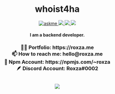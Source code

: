 <div align="center">
  <h1>  whoist4ha  </h1>

<a href="https://discord.com/users/797108592905551943">
<img alt="askme" src="https://img.shields.io/badge/Ask%20me-anything-1abc9c.svg" />
<a  href="mailto:whoist4ha@gmail.com"> 
<img src="https://img.shields.io/badge/Mail-D14836?logo=gmail&logoColor=white"/>
</a>
 <a href="https://whoist4ha.xyz/">
<img src="https://img.shields.io/badge/Personal-D14836?&logoColor=white&color=yellow"/>
</a>
 <a href="https://whoist4ha.xyz/">
<img src="https://komarev.com/ghpvc/?username=whoist4ha"/>
</a>
<h4>I am a backend developer.</b></h4>
<h3>
👨‍💻 Portfolio: https://roxza.me <br/>
📫 How to reach me: hello@roxza.me <br/>
🧬 Npm Account: https://npmjs.com/~roxza  <br/>
🪶 Discord Account: Roxza#0002 <br/>
</h3>
<br/>
<img src="https://skillicons.dev/icons?i=nextjs,nuxtjs,vue,javascript,typescript,react,html,css,figma,graphql,nodejs,vscode,discord&theme=dark" />
<br/>
<br/>
